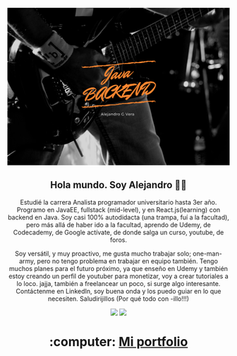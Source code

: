 ![imagen de portada Github](AlexxbackendJava.png)

<h2 align="center">Hola mundo. Soy Alejandro 👋🤓</h2>
<p align="center">Estudié la carrera Analista programador universitario hasta 3er año. Programo en JavaEE, fullstack (mid-level), y en React.js(learning) con backend en Java. Soy casi 100% autodidacta (una trampa, fuí a la facultad), pero más allá de haber ido a la facultad, aprendo de Udemy, de Codecademy, de Google actívate, de donde salga un curso, youtube, de foros.</p>

<p align="center">Soy versátil, y muy proactivo, me gusta mucho trabajar solo; one-man-army, pero no tengo problema en trabajar en equipo también. Tengo muchos planes para el futuro próximo, ya que enseño en Udemy y también estoy creando un perfil de youtuber para monetizar, voy a crear tutoriales a lo loco. jajja, también a freelancear un poco, si surge algo interesante. Contáctenme en LinkedIn, soy buena onda y los puedo guiar en lo que necesiten. Saludirijillos (Por qué todo con -illo!!!)</p>

<p align="center">
  <img height="180em" src="https://github-readme-stats.vercel.app/api?username=AlexielArdilla&show_icons=true&hide_border=true&&count_private=true&include_all_commits=true" />
  <img height="180em" src="https://github-readme-stats.vercel.app/api/top-langs/?username=AlexielArdilla&exclude_repo=KNN-Image-Classification&show_icons=true&hide_border=true&layout=compact&langs_count=8"/>
</p>


  <h1 align="center">:computer: <a href="https://alexielardilla.github.io/portfolio-ale-vera/" target="_blank">Mi portfolio</a></h1>
<!--
**AlexielArdilla/AlexielArdilla** is a ✨ _special_ ✨ repository because its `README.md` (this file) appears on your GitHub profile.

Here are some ideas to get you started:

- 🔭 I’m currently working on ...
- 🌱 I’m currently learning ...
- 👯 I’m looking to collaborate on ...
- 🤔 I’m looking for help with ...
- 💬 Ask me about ...
- 📫 How to reach me: ...
- 😄 Pronouns: ...
- ⚡ Fun fact: ...
-->
